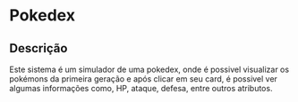 # Pokedex

## Descrição
Este sistema é um simulador de uma pokedex, onde é possivel visualizar os pokémons da primeira geração e após clicar em seu card, é possivel ver
algumas informações como, HP, ataque, defesa, entre outros atributos.
